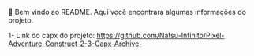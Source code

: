 🥑
Bem vindo ao README.
Aqui você encontrara algumas informações do projeto. 

1- Link do capx do projeto: https://github.com/Natsu-Infinito/Pixel-Adventure-Construct-2-3-Capx-Archive-
